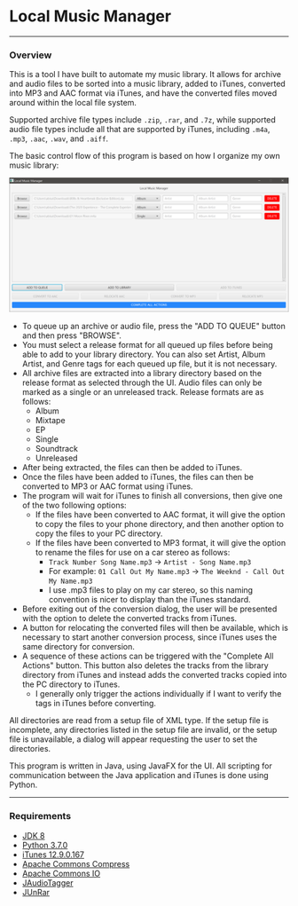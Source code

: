 # Local Music Manager
---

### Overview

This is a tool I have built to automate my music library. It allows for archive and audio files to be sorted into a music library, added to iTunes, converted into MP3 and AAC format via iTunes, and have the converted files moved around within the local file system.

Supported archive file types include `.zip`, `.rar`, and `.7z`, while supported audio file types include all that are supported by iTunes, including `.m4a`, `.mp3`, `.aac`, `.wav`, and `.aiff`.

The basic control flow of this program is based on how I organize my own music library:

![Main Screen](img/MainScreen.PNG)

* To queue up an archive or audio file, press the "ADD TO QUEUE" button and then press "BROWSE".
* You must select a release format for all queued up files before being able to add to your library directory. You can also set Artist, Album Artist, and Genre tags for each queued up file, but it is not necessary.
* All archive files are extracted into a library directory based on the release format as selected through the UI. Audio files can only be marked as a single or an unreleased track. Release formats are as follows:
  * Album
  * Mixtape
  * EP
  * Single
  * Soundtrack
  * Unreleased
* After being extracted, the files can then be added to iTunes.
* Once the files have been added to iTunes, the files can then be converted to MP3 or AAC format using iTunes.
* The program will wait for iTunes to finish all conversions, then give one of the two following options:
  * If the files have been converted to AAC format, it will give the option to copy the files to your phone directory, and then another option to copy the files to your PC directory.
  * If the files have been converted to MP3 format, it will give the option to rename the files for use on a car stereo as follows:
    * `Track Number Song Name.mp3` &rarr; `Artist - Song Name.mp3`
    * For example: `01 Call Out My Name.mp3` &rarr; `The Weeknd - Call Out My Name.mp3`
    * I use .mp3 files to play on my car stereo, so this naming convention is nicer to display than the iTunes standard.
* Before exiting out of the conversion dialog, the user will be presented with the option to delete the converted tracks from iTunes.
* A button for relocating the converted files will then be available, which is necessary to start another conversion process, since iTunes uses the same directory for conversion.
* A sequence of these actions can be triggered with the "Complete All Actions" button. This button also deletes the tracks from the library directory from iTunes and instead adds the converted tracks copied into the PC directory to iTunes.
  * I generally only trigger the actions individually if I want to verify the tags in iTunes before converting.

All directories are read from a setup file of XML type. If the setup file is incomplete, any directories listed in the setup file are invalid, or the setup file is unavailable, a dialog will appear requesting the user to set the directories.

This program is written in Java, using JavaFX for the UI. All scripting for communication between the Java application and iTunes is done using Python.

---

### Requirements

* [JDK 8](https://www.oracle.com/technetwork/java/javase/downloads/jdk8-downloads-2133151.html)
* [Python 3.7.0](https://www.python.org/downloads/release/python-370/)
* [iTunes 12.9.0.167](https://www.apple.com/itunes/download/)
* [Apache Commons Compress](https://commons.apache.org/proper/commons-compress/)
* [Apache Commons IO](https://commons.apache.org/proper/commons-io/)
* [JAudioTagger](http://www.jthink.net/jaudiotagger/)
* [JUnRar](https://github.com/edmund-wagner/junrar)